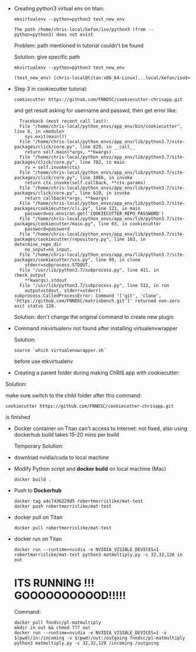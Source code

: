 
- Creating python3 virtual env on titan:
  ```
  mkvirtualenv --python=python3 test_new_env
  
  The path /home/chris-local/kefan/iso/python3 (from --python=python3) does not exist
  ```
  
  Problem: path mentioned in tutorial couldn't be found
  
  Solution: give specific path
  ```
  mkvirtualenv --python=python3 test_new_env
  
  (test_new_env) [chris-local@titan:x86_64-Linux]...local/kefan/iso$>
  ```
 - Step 3 in cookiecutter tutorial:
    ```
    cookiecutter https://github.com/FNNDSC/cookiecutter-chrisapp.git
    ```
    and get result asking for username and passwd, then get error like:
    ```
      Traceback (most recent call last):
      File "/home/chris-local/python_envs/app_env/bin/cookiecutter", line 8, in <module>
        sys.exit(main())
      File "/home/chris-local/python_envs/app_env/lib/python3.7/site-packages/click/core.py", line 829, in __call__
        return self.main(*args, **kwargs)
      File "/home/chris-local/python_envs/app_env/lib/python3.7/site-packages/click/core.py", line 782, in main
        rv = self.invoke(ctx)
      File "/home/chris-local/python_envs/app_env/lib/python3.7/site-packages/click/core.py", line 1066, in invoke
        return ctx.invoke(self.callback, **ctx.params)
      File "/home/chris-local/python_envs/app_env/lib/python3.7/site-packages/click/core.py", line 610, in invoke
        return callback(*args, **kwargs)
      File "/home/chris-local/python_envs/app_env/lib/python3.7/site-packages/cookiecutter/cli.py", line 121, in main
        password=os.environ.get('COOKIECUTTER_REPO_PASSWORD')
      File "/home/chris-local/python_envs/app_env/lib/python3.7/site-packages/cookiecutter/main.py", line 63, in cookiecutter
        password=password
      File "/home/chris-local/python_envs/app_env/lib/python3.7/site-packages/cookiecutter/repository.py", line 103, in determine_repo_dir
        no_input=no_input,
      File "/home/chris-local/python_envs/app_env/lib/python3.7/site-packages/cookiecutter/vcs.py", line 99, in clone
        stderr=subprocess.STDOUT,
      File "/usr/lib/python3.7/subprocess.py", line 411, in check_output
        **kwargs).stdout
      File "/usr/lib/python3.7/subprocess.py", line 512, in run
        output=stdout, stderr=stderr)
    subprocess.CalledProcessError: Command '['git', 'clone', 'https://github.com/FNNDSC/matrixbench.git']' returned non-zero exit status 128.
      ```

    Solution: don't change the original command to create new plugin
    
- Command mkvirtualenv not found after installing virtualenvwrapper
  
  Solution:
  ```
  source `which virtualenvwrapper.sh`
  ```
  before use mkvirtualenv
  
 - Creating a parent folder during making ChRIS app with cookiecutter:
 
  Solution:
  
  make sure switch to the child folder after this command:
  ```
  cookiecutter https://github.com/FNNDSC/cookiecutter-chrisapp.git
  ```
  is finished
  
 - Docker container on Titan can't access to Internet: not fixed, also using dockerhub build takes 15-20 mins per build
 
    Temporary Solution:
  - download nvidia/cuda to local machine
  - Modify Python script and **docker build** on local machine (Mac)
    ```
    docker build .
    ```
  - Push to **Dockerhub**
    ```
    docker tag a4c7436229d5 robertmorrislike/mat-test
    docker push robertmorrislike/mat-test
    ```
  - docker pull on Titan
    ```
    docker pull robertmorrislike/mat-test
    ```
  - docker run on Titan
    ```
    docker run --runtime=nvidia -e NVIDIA_VISIBLE_DEVICES=1 robertmorrislike/mat-test python3 matmultiply.py -c 32,32,128 in out
    ```
    
    # ITS RUNNING !!! GOOOOOOOOOOD!!!!!
    
    Command:
    ```
    docker pull fnndsc/pl-matmultiply
    mkdir in out && chmod 777 out
    docker run --runtime=nvidia -e NVIDIA_VISIBLE_DEVICES=1 -v $(pwd)/in:/incoming -v $(pwd)/out:/outgoing fnndsc/pl-matmultiply python3 matmultiply.py -c 32,32,128 /incoming /outgoing

    ```
